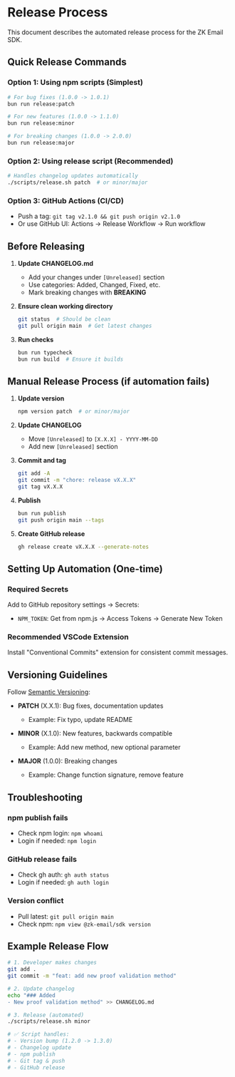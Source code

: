 # Release Process

This document describes the automated release process for the ZK Email SDK.

## Quick Release Commands

### Option 1: Using npm scripts (Simplest)
```bash
# For bug fixes (1.0.0 -> 1.0.1)
bun run release:patch

# For new features (1.0.0 -> 1.1.0)
bun run release:minor

# For breaking changes (1.0.0 -> 2.0.0)
bun run release:major
```

### Option 2: Using release script (Recommended)
```bash
# Handles changelog updates automatically
./scripts/release.sh patch  # or minor/major
```

### Option 3: GitHub Actions (CI/CD)
- Push a tag: `git tag v2.1.0 && git push origin v2.1.0`
- Or use GitHub UI: Actions → Release Workflow → Run workflow

## Before Releasing

1. **Update CHANGELOG.md**
   - Add your changes under `[Unreleased]` section
   - Use categories: Added, Changed, Fixed, etc.
   - Mark breaking changes with **BREAKING**

2. **Ensure clean working directory**
   ```bash
   git status  # Should be clean
   git pull origin main  # Get latest changes
   ```

3. **Run checks**
   ```bash
   bun run typecheck
   bun run build  # Ensure it builds
   ```

## Manual Release Process (if automation fails)

1. **Update version**
   ```bash
   npm version patch  # or minor/major
   ```

2. **Update CHANGELOG**
   - Move `[Unreleased]` to `[X.X.X] - YYYY-MM-DD`
   - Add new `[Unreleased]` section

3. **Commit and tag**
   ```bash
   git add -A
   git commit -m "chore: release vX.X.X"
   git tag vX.X.X
   ```

4. **Publish**
   ```bash
   bun run publish
   git push origin main --tags
   ```

5. **Create GitHub release**
   ```bash
   gh release create vX.X.X --generate-notes
   ```

## Setting Up Automation (One-time)

### Required Secrets
Add to GitHub repository settings → Secrets:
- `NPM_TOKEN`: Get from npm.js → Access Tokens → Generate New Token

### Recommended VSCode Extension
Install "Conventional Commits" extension for consistent commit messages.

## Versioning Guidelines

Follow [Semantic Versioning](https://semver.org/):

- **PATCH** (X.X.1): Bug fixes, documentation updates
  - Example: Fix typo, update README
  
- **MINOR** (X.1.0): New features, backwards compatible
  - Example: Add new method, new optional parameter
  
- **MAJOR** (1.0.0): Breaking changes
  - Example: Change function signature, remove feature

## Troubleshooting

### npm publish fails
- Check npm login: `npm whoami`
- Login if needed: `npm login`

### GitHub release fails
- Check gh auth: `gh auth status`
- Login if needed: `gh auth login`

### Version conflict
- Pull latest: `git pull origin main`
- Check npm: `npm view @zk-email/sdk version`

## Example Release Flow

```bash
# 1. Developer makes changes
git add .
git commit -m "feat: add new proof validation method"

# 2. Update changelog
echo "### Added
- New proof validation method" >> CHANGELOG.md

# 3. Release (automated)
./scripts/release.sh minor

# ✅ Script handles:
# - Version bump (1.2.0 -> 1.3.0)
# - Changelog update
# - npm publish
# - Git tag & push
# - GitHub release
```